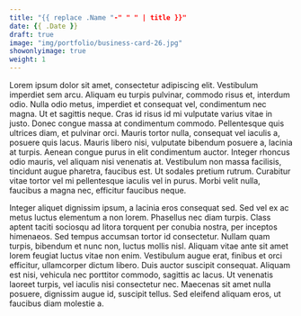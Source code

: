 ```yaml
---
title: "{{ replace .Name "-" " " | title }}"
date: {{ .Date }}
draft: true
image: "img/portfolio/business-card-26.jpg"
showonlyimage: true
weight: 1
---
```


Lorem ipsum dolor sit amet, consectetur adipiscing elit. Vestibulum imperdiet sem arcu. Aliquam eu turpis pulvinar, commodo risus et, interdum odio. Nulla odio metus, imperdiet et consequat vel, condimentum nec magna. Ut et sagittis neque. Cras id risus id mi vulputate varius vitae in justo. Donec congue massa at condimentum commodo. Pellentesque quis ultrices diam, et pulvinar orci. Mauris tortor nulla, consequat vel iaculis a, posuere quis lacus. Mauris libero nisi, vulputate bibendum posuere a, lacinia at turpis. Aenean congue purus in elit condimentum auctor. Integer rhoncus odio mauris, vel aliquam nisi venenatis at. Vestibulum non massa facilisis, tincidunt augue pharetra, faucibus est. Ut sodales pretium rutrum. Curabitur vitae tortor vel mi pellentesque iaculis vel in purus. Morbi velit nulla, faucibus a magna nec, efficitur faucibus neque.

Integer aliquet dignissim ipsum, a lacinia eros consequat sed. Sed vel ex ac metus luctus elementum a non lorem. Phasellus nec diam turpis. Class aptent taciti sociosqu ad litora torquent per conubia nostra, per inceptos himenaeos. Sed tempus accumsan tortor id consectetur. Nullam quam turpis, bibendum et nunc non, luctus mollis nisl. Aliquam vitae ante sit amet lorem feugiat luctus vitae non enim. Vestibulum augue erat, finibus et orci efficitur, ullamcorper dictum libero. Duis auctor suscipit consequat. Aliquam est nisi, vehicula nec porttitor commodo, sagittis ac lacus. Ut venenatis laoreet turpis, vel iaculis nisi consectetur nec. Maecenas sit amet nulla posuere, dignissim augue id, suscipit tellus. Sed eleifend aliquam eros, ut faucibus diam molestie a.
